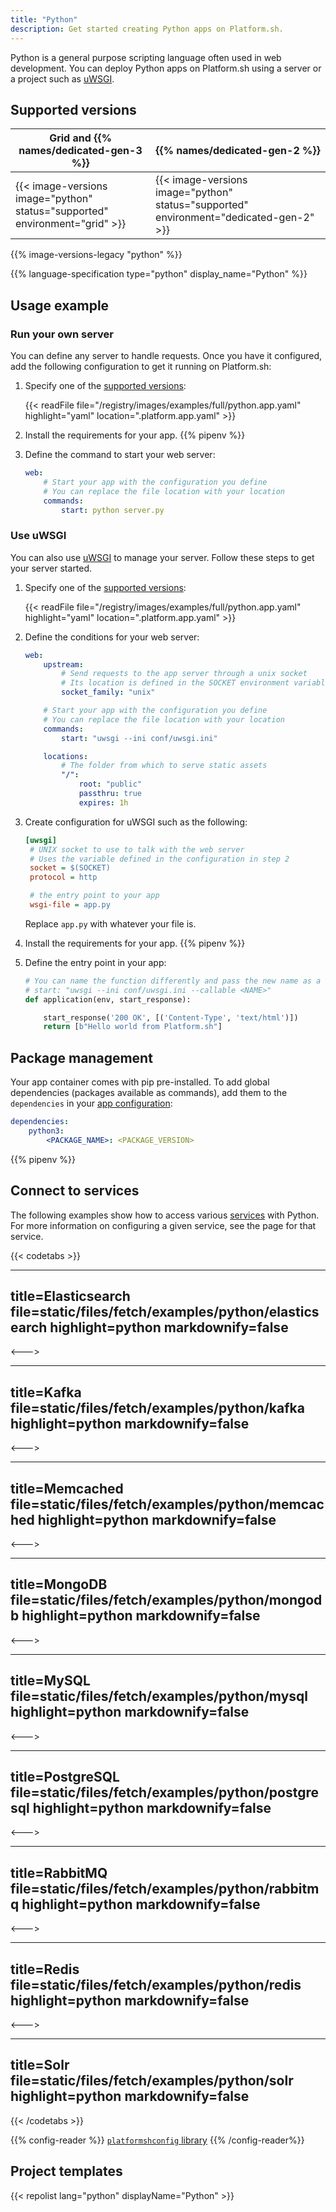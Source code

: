```yaml
---
title: "Python"
description: Get started creating Python apps on Platform.sh.
---
```


Python is a general purpose scripting language often used in web development.
You can deploy Python apps on Platform.sh using a server or a project such as [uWSGI](https://uwsgi-docs.readthedocs.io/en/latest/).

## Supported versions

| Grid and {{% names/dedicated-gen-3 %}} | {{% names/dedicated-gen-2 %}} |
|----------------------------------------|------------------------------ |
|  {{< image-versions image="python" status="supported" environment="grid" >}} | {{< image-versions image="python" status="supported" environment="dedicated-gen-2" >}} |

{{% image-versions-legacy "python" %}}

{{% language-specification type="python" display_name="Python" %}}

## Usage example

### Run your own server

You can define any server to handle requests.
Once you have it configured, add the following configuration to get it running on Platform.sh:

1. Specify one of the [supported versions](#supported-versions):

    {{< readFile file="/registry/images/examples/full/python.app.yaml" highlight="yaml" location=".platform.app.yaml" >}}

2. Install the requirements for your app.
   {{% pipenv %}}

3. Define the command to start your web server:

   ```yaml {location=".platform.app.yaml"}
   web:
       # Start your app with the configuration you define
       # You can replace the file location with your location
       commands:
           start: python server.py
   ```

### Use uWSGI

You can also use [uWSGI](https://uwsgi-docs.readthedocs.io/en/latest/) to manage your server.
Follow these steps to get your server started.

1. Specify one of the [supported versions](#supported-versions):

    {{< readFile file="/registry/images/examples/full/python.app.yaml" highlight="yaml" location=".platform.app.yaml" >}}

2. Define the conditions for your web server:

   ```yaml {location=".platform.app.yaml"}
   web:
       upstream:
           # Send requests to the app server through a unix socket
           # Its location is defined in the SOCKET environment variable
           socket_family: "unix"

       # Start your app with the configuration you define
       # You can replace the file location with your location
       commands:
           start: "uwsgi --ini conf/uwsgi.ini"

       locations:
           # The folder from which to serve static assets
           "/":
               root: "public"
               passthru: true
               expires: 1h
   ```

3. Create configuration for uWSGI such as the following:

   ```ini {location="config/uwsgi.ini"}
   [uwsgi]
    # UNIX socket to use to talk with the web server
    # Uses the variable defined in the configuration in step 2
    socket = $(SOCKET)
    protocol = http

    # the entry point to your app
    wsgi-file = app.py
   ```

   Replace `app.py` with whatever your file is.

4. Install the requirements for your app.
   {{% pipenv %}}

5. Define the entry point in your app:

   ```python
   # You can name the function differently and pass the new name as a flag
   # start: "uwsgi --ini conf/uwsgi.ini --callable <NAME>"
   def application(env, start_response):

       start_response('200 OK', [('Content-Type', 'text/html')])
       return [b"Hello world from Platform.sh"]
   ```

## Package management

Your app container comes with pip pre-installed.
To add global dependencies (packages available as commands),
add them to the `dependencies` in your [app configuration](../../create-apps/app-reference.md#dependencies):

```yaml {location=".platform.app.yaml"}
dependencies:
    python3:
        <PACKAGE_NAME>: <PACKAGE_VERSION>
```

{{% pipenv %}}

## Connect to services

The following examples show how to access various [services](../../add-services/_index.md) with Python.
For more information on configuring a given service, see the page for that service.

{{< codetabs >}}

---
title=Elasticsearch
file=static/files/fetch/examples/python/elasticsearch
highlight=python
markdownify=false
---

<--->

---
title=Kafka
file=static/files/fetch/examples/python/kafka
highlight=python
markdownify=false
---

<--->

---
title=Memcached
file=static/files/fetch/examples/python/memcached
highlight=python
markdownify=false
---

<--->

---
title=MongoDB
file=static/files/fetch/examples/python/mongodb
highlight=python
markdownify=false
---

<--->

---
title=MySQL
file=static/files/fetch/examples/python/mysql
highlight=python
markdownify=false
---

<--->

---
title=PostgreSQL
file=static/files/fetch/examples/python/postgresql
highlight=python
markdownify=false
---

<--->

---
title=RabbitMQ
file=static/files/fetch/examples/python/rabbitmq
highlight=python
markdownify=false
---

<--->

---
title=Redis
file=static/files/fetch/examples/python/redis
highlight=python
markdownify=false
---

<--->

---
title=Solr
file=static/files/fetch/examples/python/solr
highlight=python
markdownify=false
---

{{< /codetabs >}}


{{% config-reader %}}
[`platformshconfig` library](https://github.com/platformsh/config-reader-python)
{{% /config-reader%}}

## Project templates

{{< repolist lang="python" displayName="Python" >}}
